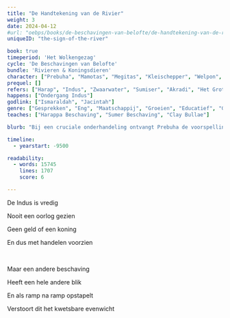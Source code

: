 ```yaml
---
title: "De Handtekening van de Rivier"
weight: 3
date: 2024-04-12
#url: "oebps/books/de-beschavingen-van-belofte/de-handtekening-van-de-rivier"
uniqueID: "the-sign-of-the-river"

book: true
timeperiod: 'Het Wolkengezag'
cycle: 'De Beschavingen van Belofte'
bundle: 'Rivieren & Koningsdieren'
character: ["Prebuha", "Mamotas", "Megitas", "Kleischepper", "Welpon", "Larsh"]
prequel: []
refers: ["Harap", "Indus", "Zwaarwater", "Sumiser", "Akradi", "Het Grote Badhuis", "Tigres", "Tweelingsrivieren", "Wildernis", "Garda", "Schola"]
happens: ["Ondergang Indus"]
godlink: ["Ismaraldah", "Jacintah"]
genre: ["Gesprekken", "Eng", "Maatschappij", "Groeien", "Educatief", "Geschiedenis", "Mysterie"]
teaches: ["Harappa Beschaving", "Sumer Beschaving", "Clay Bullae"]

blurb: "Bij een cruciale onderhandeling ontvangt Prebuha de voorspelling dat haar beschaving ten onder zal gaan. Maar het bericht is getekend door iemand die niet hoort te bestaan."

timeline:
  - yearstart: -9500

readability:
  - words: 15745
    lines: 1707
    score: 6

---
```


De Indus is vredig

Nooit een oorlog gezien

Geen geld of een koning

En dus met handelen voorzien

&nbsp;

Maar een andere beschaving

Heeft een hele andere blik

En als ramp na ramp opstapelt

Verstoort dit het kwetsbare evenwicht